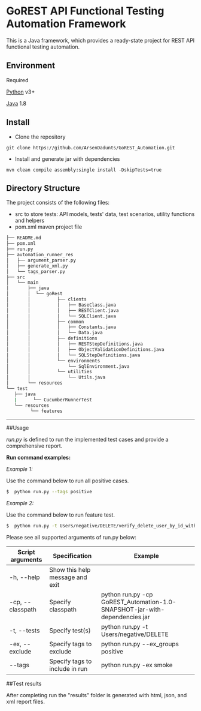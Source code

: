 # GoREST API Functional Testing Automation Framework

This is a Java framework, which provides a ready-state project for REST API functional testing automation.

## Environment

Required

[Python](https://www.python.org/downloads/) v3+

[Java](https://www.java.com/en/download/) 1.8

## Install

- Clone the repository
```shell
git clone https://github.com/ArsenDadunts/GoREST_Automation.git
```

- Install and generate jar with dependencies
```shell
mvn clean compile assembly:single install -DskipTests=true
```

## Directory Structure
The project consists of the following files:
- src to store tests: API models, tests' data, test scenarios, utility functions and helpers
- pom.xml maven project file

```bash
├── README.md
├── pom.xml
├── run.py
├── automation_runner_res
│   ├── argument_parser.py
│   ├── generate_xml.py
│   └── tags_parser.py
├── src
│   └── main
│       ├── java
│       │  └── goRest
│       │          ├── clients
│       │          │   ├── BaseClass.java
│       │          │   ├── RESTClient.java
│       │          │   └── SQLClient.java
│       │          ├── common
│       │          │   ├── Constants.java
│       │          │   └── Data.java
│       │          ├── definitions
│       │          │   ├── RESTStepDefinitions.java
│       │          │   ├── ObjectValidationDefinitions.java
│       │          │   └── SQLStepDefinitions.java
│       │          └── environments
│       │              └── SqlEnvironment.java
│       │          └── utilities
│       │              └── Utils.java
│       └── resources
└── test
   ├── java
   |      └── CucumberRunnerTest
   └── resources
         └── features

```

---
##Usage

_run.py_ is defined to run the implemented test cases and provide a comprehensive report.

**Run command examples:**

*Example 1:*

Use the command below to run all positive cases.
```sh
$  python run.py --tags positive
```

*Example 2:*

Use the command below to run feature test.
```sh
$  python run.py -t Users/negative/DELETE/verify_delete_user_by_id_with_deleted_userId.feature
```

Please see all supported arguments of run.py below:

| Script arguments  | Specification  |Example|
| ------------ | ------------ | ------------ |
|-h, --help  | Show this help message and exit |  |
|-cp, --classpath  |Specify classpath |python run.py -cp GoREST_Automation-1.0-SNAPSHOT-jar-with-dependencies.jar|
|-t, --tests | Specify test(s)| python run.py -t Users/negative/DELETE|
|-ex, --exclude |Specify tags to exclude |python run.py --ex_groups positive|
|--tags |Specify tags to include in run |python run.py -ex smoke|

##Test results

After completing run the "results" folder is generated with html, json, and xml report files.  

